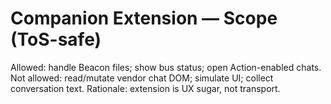 <!-- status: stub; target: 150+ words -->
<!-- status: stub; target: 150+ words -->
<!-- status: stub; target: 150+ words -->
<!-- status: stub; target: 150+ words -->
<!-- status: stub; target: 150+ words -->
# Companion Extension — Scope (ToS-safe)
Allowed: handle Beacon files; show bus status; open Action-enabled chats.
Not allowed: read/mutate vendor chat DOM; simulate UI; collect conversation text.
Rationale: extension is UX sugar, not transport.






